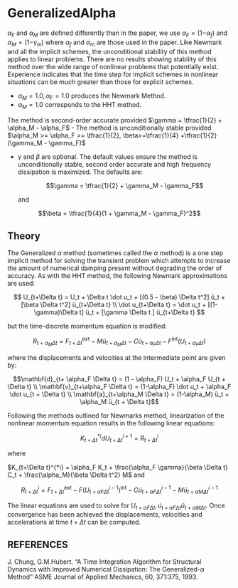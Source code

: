 <h1 id="generalizedalpha">GeneralizedAlpha</h1>
<p><span class="math inline"><em>α</em><sub><em>F</em></sub></span> and
<span class="math inline"><em>α</em><sub><em>M</em></sub></span> are
defined differently than in the paper, we use <span
class="math inline"><em>α</em><sub><em>F</em></sub> = (1−<em>α</em><sub><em>f</em></sub>)</span>
and <span
class="math inline"><em>α</em><sub><em>M</em></sub> = (1−<em>γ</em><sub><em>m</em></sub>)</span>
where <span class="math inline"><em>α</em><sub><em>f</em></sub></span>
and <span class="math inline"><em>α</em><sub><em>m</em></sub></span> are
those used in the paper. Like Newmark and all the implicit schemes, the
unconditional stability of this method applies to linear problems. There
are no results showing stability of this method over the wide range of
nonlinear problems that potentially exist. Experience indicates that the
time step for implicit schemes in nonlinear situations can be much
greater than those for explicit schemes.</p>
<ul>
<li><span
class="math inline"><em>α</em><sub><em>M</em></sub> = 1.0, <em>α</em><sub><em>F</em></sub> = 1.0</span>
produces the Newmark Method.</li>
<li><span
class="math inline"><em>α</em><sub><em>M</em></sub> = 1.0</span>
corresponds to the HHT method.</li>
</ul>
<p>The method is second-order accurate provided <span
class="math inline">$\gamma = \tfrac{1}{2} + \alpha_M - \alpha_F$</span>
- The method is unconditionally stable provided <span
class="math inline">$\alpha_M &gt;= \alpha_F &gt;= \tfrac{1}{2},
\beta&gt;=\tfrac{1}{4} +\tfrac{1}{2}(\gamma_M - \gamma_F)$</span></p>
<ul>
<li><p><span class="math inline"><em>γ</em></span> and <span
class="math inline"><em>β</em></span> are optional. The default values
ensure the method is unconditionally stable, second order accurate and
high frequency dissipation is maximized. The defaults are:</p>
<p><span class="math display">$$\gamma = \tfrac{1}{2} + \gamma_M -
\gamma_F$$</span></p>
<p>and</p></li>
</ul>
<p><span class="math display">$$\beta = \tfrac{1}{4}(1 + \gamma_M -
\gamma_F)^2$$</span></p>
<h2 id="theory">Theory</h2>
<p>The Generalized <span class="math inline"><em>α</em></span> method
(sometimes called the <span class="math inline"><em>α</em></span>
method) is a one step implicit method for solving the transient problem
which attempts to increase the amount of numerical damping present
without degrading the order of accuracy. As with the HHT method, the
following Newmark approximations are used:</p>
<p><span class="math display">$$
U_{t+\Delta t} = U_t + \Delta t \dot u_t + [(0.5 - \beta) \Delta t^2]
ü_t + [\beta \Delta t^2] ü_{t+\Delta t} \\
\dot u_{t+\Delta t} = \dot u_t + [(1-\gamma)\Delta t] ü_t + [\gamma
\Delta t ] ü_{t+\Delta t}
$$</span></p>
<p>but the time-discrete momentum equation is modified:</p>
<p><span
class="math display"><em>R</em><sub><em>t</em> + <em>α</em><sub><em>M</em></sub><em>Δ</em><em>t</em></sub> = <em>F</em><sub><em>t</em> + <em>Δ</em><em>t</em></sub><sup>ext</sup> − <em>M</em><em>ü</em><sub><em>t</em> + <em>α</em><sub><em>M</em></sub><em>Δ</em><em>t</em></sub> − <em>C</em><em>u̇</em><sub><em>t</em> + <em>α</em><sub><em>F</em></sub><em>Δ</em><em>t</em></sub> − <em>F</em><sup>int</sup>(<em>U</em><sub><em>t</em> + <em>α</em><sub><em>F</em></sub><em>Δ</em><em>t</em></sub>)</span></p>
<p>where the displacements and velocities at the intermediate point are
given by:</p>
<p><span class="math display">$$\mathbf{d}_{t+ \alpha_F \Delta t} = (1 -
\alpha_F) U_t + \alpha_F U_{t + \Delta t} \\
\mathbf{v}_{t+\alpha_F \Delta t} = (1-\alpha_F) \dot u_t + \alpha_F \dot
u_{t + \Delta t} \\
\mathbf{a}_{t+\alpha_M \Delta t} = (1-\alpha_M) ü_t + \alpha_M ü_{t +
\Delta t}$$</span></p>
<p>Following the methods outlined for Newmarks method, linearization of
the nonlinear momentum equation results in the following linear
equations:</p>
<p><span
class="math display"><em>K</em><sub><em>t</em> + <em>Δ</em><em>t</em></sub><sup>*<em>i</em></sup><em>d</em><em>U</em><sub><em>t</em> + <em>Δ</em><em>t</em></sub><sup><em>i</em> + 1</sup> = <em>R</em><sub><em>t</em> + <em>Δ</em><em>t</em></sub><sup><em>i</em></sup></span></p>
<p>where</p>
<p><span class="math inline">$K_{t+\Delta t}^{*i} = \alpha_F K_t +
\frac{\alpha_F \gamma}{\beta \Delta t} C_t + \frac{\alpha_M}{\beta
\Delta t^2} M$</span> and</p>
<p><span
class="math display"><em>R</em><sub><em>t</em> + <em>Δ</em><em>t</em></sub><sup><em>i</em></sup> = <em>F</em><sub><em>t</em> + <em>Δ</em><em>t</em></sub><sup>ext</sup> − <em>F</em>(<em>U</em><sub><em>t</em> + <em>α</em><em>F</em><em>Δ</em><em>t</em></sub><sup><em>i</em> − 1</sup>)<sup>int</sup> − <em>C</em><em>u̇</em><sub><em>t</em> + <em>α</em><em>F</em><em>Δ</em><em>t</em></sub><sup><em>i</em> − 1</sup> − <em>M</em><em>ü</em><sub><em>t</em> + <em>α</em><em>M</em><em>Δ</em><em>t</em></sub><sup><em>i</em> − 1</sup></span></p>
<p>The linear equations are used to solve for <span
class="math inline"><em>U</em><sub><em>t</em> + <em>α</em><em>F</em><em>Δ</em><em>t</em></sub>, <em>u̇</em><sub><em>t</em> + <em>α</em><em>F</em><em>Δ</em><em>t</em></sub><em>ü</em><sub><em>t</em> + <em>α</em><em>M</em><em>Δ</em><em>t</em></sub></span>.
Once convergence has been achieved the displacements, velocities and
accelerations at time <span
class="math inline"><em>t</em> + <em>Δ</em><em>t</em></span> can be
computed.</p>
<h2 id="references">REFERENCES</h2>
<p>J. Chung, G.M.Hubert. “A Time Integration Algorithm for Structural
Dynamics with Improved Numerical Dissipation: The Generalized-<span
class="math inline"><em>α</em></span> Method” ASME Journal of Applied
Mechanics, 60, 371:375, 1993.</p>
